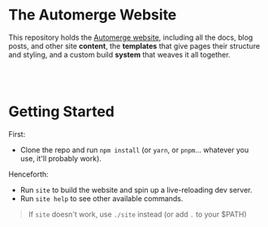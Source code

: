 # The Automerge Website

This repository holds the [Automerge website](https://automerge.org), including all the docs, blog posts, and other site **content**, the **templates** that give pages their structure and styling, and a custom build **system** that weaves it all together.

<br><br>

# Getting Started

First:
* Clone the repo and run `npm install` (or `yarn`, or `pnpm`… whatever you use, it'll probably work).

Henceforth:
* Run `site` to build the website and spin up a live-reloading dev server.
* Run `site help` to see other available commands.

> If `site` doesn't work, use `./site` instead (or add `.` to your $PATH)

